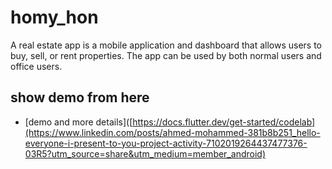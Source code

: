 # homy_hon

A real estate app is a mobile application and dashboard that allows users to buy, sell, or rent properties.
The app can be used by both normal users and office users.

## show demo from here 
- [demo and more details]([https://docs.flutter.dev/get-started/codelab](https://www.linkedin.com/posts/ahmed-mohammed-381b8b251_hello-everyone-i-present-to-you-project-activity-7102019264437477376-03R5?utm_source=share&utm_medium=member_android)


